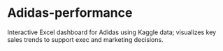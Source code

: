 # Adidas-performance
Interactive Excel dashboard for Adidas using Kaggle data; visualizes key sales trends to support exec and marketing decisions.
